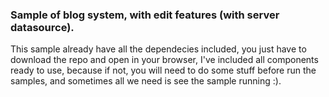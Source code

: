 ### Sample of blog system, with edit features (with server datasource).

This sample already have all the dependecies included, you just have to download the repo and open in your browser, I've included all components ready to use, because if not, you will need to do some stuff before run the samples, and sometimes all we need is see the sample running :).


